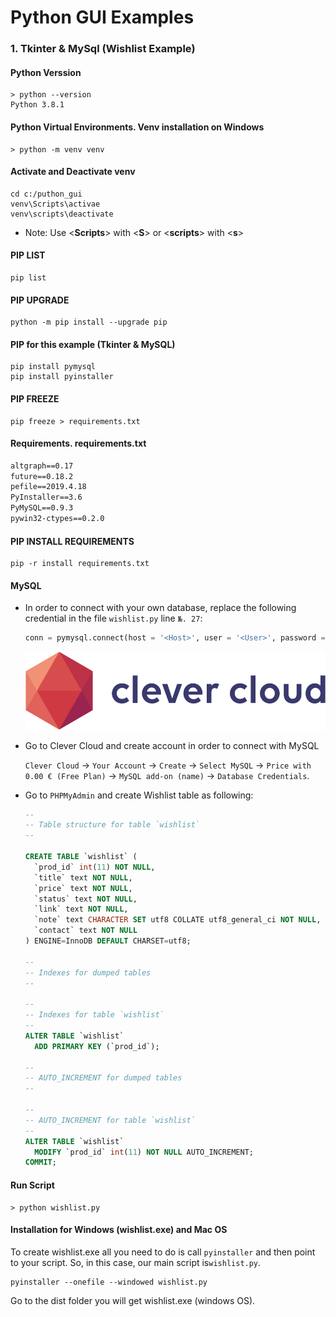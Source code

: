 # Python GUI Examples

### 1. Tkinter & MySql (Wishlist Example)

#### Python Verssion
```shell
> python --version
Python 3.8.1
```

#### Python Virtual Environments. Venv installation on Windows

```shell
> python -m venv venv
```

#### Activate and Deactivate venv

```shell
cd c:/puthon_gui
venv\Scripts\activae
venv\scripts\deactivate
```

* Note: Use <**Scripts**> with <**S**> or <**scripts**> with <**s**>

#### PIP LIST

```shell
pip list
```

#### PIP UPGRADE

```shell
python -m pip install --upgrade pip
```

#### PIP for this example (Tkinter & MySQL)

```shell
pip install pymysql
pip install pyinstaller
```

#### PIP FREEZE

```shell
pip freeze > requirements.txt
```

#### Requirements. requirements.txt

```markdown
altgraph==0.17
future==0.18.2
pefile==2019.4.18
PyInstaller==3.6
PyMySQL==0.9.3
pywin32-ctypes==0.2.0
```

#### PIP INSTALL REQUIREMENTS

```shell
pip -r install requirements.txt
```

#### MySQL

* In order to connect with your own database, replace the following credential in the file `wishlist.py` line `№. 27`: 

  ```python
  conn = pymysql.connect(host = '<Host>', user = '<User>', password = '<Password>', db = '<Database Name>')
  ```

   [![Clever Cloud](logo_on_white-1579091213548.svg)](https://console.clever-cloud.com/) 

* Go to Clever Cloud and create account in order to connect with MySQL 

  `Clever Cloud` -> `Your Account` -> `Create` -> `Select MySQL`  -> `Price with 0.00 € (Free Plan)` -> `MySQL add-on (name)` -> `Database Credentials`.

* Go to `PHPMyAdmin` and create Wishlist table as following:

  ```sql
  --
  -- Table structure for table `wishlist`
  --
  
  CREATE TABLE `wishlist` (
    `prod_id` int(11) NOT NULL,
    `title` text NOT NULL,
    `price` text NOT NULL,
    `status` text NOT NULL,
    `link` text NOT NULL,
    `note` text CHARACTER SET utf8 COLLATE utf8_general_ci NOT NULL,
    `contact` text NOT NULL
  ) ENGINE=InnoDB DEFAULT CHARSET=utf8;
  
  --
  -- Indexes for dumped tables
  --
  
  --
  -- Indexes for table `wishlist`
  --
  ALTER TABLE `wishlist`
    ADD PRIMARY KEY (`prod_id`);
  
  --
  -- AUTO_INCREMENT for dumped tables
  --
  
  --
  -- AUTO_INCREMENT for table `wishlist`
  --
  ALTER TABLE `wishlist`
    MODIFY `prod_id` int(11) NOT NULL AUTO_INCREMENT;
  COMMIT;
  ```

#### Run Script

```shell
> python wishlist.py
```

#### Installation for Windows (wishlist.exe) and Mac OS

To create wishlist.exe all you need to do is call `pyinstaller` and then point to your script. So, in this case, our main script is`wishlist.py`.

```
pyinstaller --onefile --windowed wishlist.py
```

Go to the dist folder you will get wishlist.exe (windows OS).